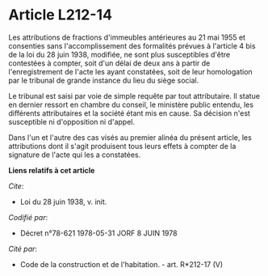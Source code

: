 # Article L212-14

Les attributions de fractions d'immeubles antérieures au 21 mai 1955 et consenties sans l'accomplissement des formalités
prévues à l'article 4 bis de la loi du 28 juin 1938, modifiée, ne sont plus susceptibles d'être contestées à compter, soit
d'un délai de deux ans à partir de l'enregistrement de l'acte les ayant constatées, soit de leur homologation par le tribunal
de grande instance du lieu du siège social. 

Le tribunal est saisi par voie de simple requête par tout attributaire. Il statue en dernier ressort en chambre du conseil,
le ministère public entendu, les différents attributaires et la société étant mis en cause. Sa décision n'est susceptible ni
d'opposition ni d'appel. 

Dans l'un et l'autre des cas visés au premier alinéa du présent article, les attributions dont il s'agit produisent tous
leurs effets à compter de la signature de l'acte qui les a constatées.

**Liens relatifs à cet article**

_Cite_:

  - Loi du 28 juin 1938, v. init.

_Codifié par_:

  - Décret n°78-621 1978-05-31 JORF 8 JUIN 1978

_Cité par_:

  - Code de la construction et de l'habitation. - art. R*212-17 (V)

